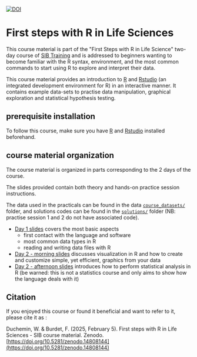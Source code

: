
[![DOI](https://zenodo.org/badge/DOI/10.5281/zenodo.14808144.svg)](https://doi.org/10.5281/zenodo.14808144)



# First steps with R in Life Sciences

This course material is part of the "First Steps with R in Life Science" two-day course of [SIB Training](https://www.sib.swiss/training/upcoming-training-courses) and is 
 addressed to beginners wanting to become familiar with the R syntax, environment, and the most common commands to start using R to explore and interpret their data.

This course material provides an introduction to [R](https://www.r-project.org/) and [Rstudio](https://www.rstudio.com/) (an integrated development environment for R) in an interactive manner. 
It contains example data-sets to practise data manipulation, graphical exploration and statistical hypothesis testing.

## prerequisite installation

To follow this course, make sure you have [R](https://www.r-project.org/) and [Rstudio](https://www.rstudio.com/) installed beforehand.

## course material organization

The course material is organized in parts corresponding to the 2 days of the course.

The slides provided contain both theory and hands-on practice session instructions. 

The data used in the practicals can be found in the data [`course_datasets/`](course_datasets/) folder, and
solutions codes can be found in the [`solutions/`](solutions/) folder (NB: practise session 1 and 2 do not have associated code).

 * [Day 1 slides](slides/First-steps-with-R_day1.pdf) covers the most basic aspects
 	* first contact with the language and software
 	* most common data types in R
 	* reading and writing data files with R
 * [Day 2 - morning slides](slides/First-steps-with-R_day2_morning.pdf) discusses visualization in R and how to create and customize simple, yet efficient, graphics from your data
 * [Day 2 - afternoon slides](slides/First-steps-with-R_day2_afternoon.pdf) introduces how to perform statistical analysis in R (be warned: this is not a statistics course and only aims to show how the language deals with it)

## Citation

If you enjoyed this course or found it beneficial and want to refer to it, please cite it as :

Duchemin, W. & Burdet, F. (2025, February 5). First steps with R in Life Sciences - SIB course material. Zenodo. [https://doi.org/10.5281/zenodo.14808144](https://doi.org/10.5281/zenodo.14808144)
